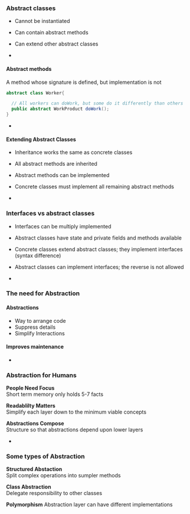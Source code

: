 ### Abstract classes

- Cannot be instantiated
- Can contain abstract methods
- Can extend other abstract classes

-
#### Abstract methods

A method whose signature is defined, but implementation is not

```Java
abstract class Worker{

  // All workers can doWork, but some do it differently than others
  public abstract WorkProduct doWork();
}

```

-
#### Extending Abstract Classes

- Inheritance works the same as concrete classes
- All abstract methods are inherited
- Abstract methods can be implemented
- Concrete classes must implement all remaining abstract methods

-
### Interfaces vs abstract classes

- Interfaces can be multiply implemented
- Abstract classes have state and private fields and methods available
- Concrete classes extend abstract classes; they implement interfaces (syntax difference)
- Abstract classes can implement interfaces; the reverse is not allowed

-
### The need for Abstraction
#### Abstractions
* Way to arrange code
* Suppress details
* Simplify Interactions

#### Improves maintenance

-
### Abstraction for Humans
**People Need Focus**<br>
Short term memory only holds 5-7 facts

**Readablilty Matters**<br>
Simplify each layer down to the minimum viable concepts

**Abstractions Compose**<br>
Structure so that abstractions depend upon lower layers

-
### Some types of Abstraction
**Structured Abstaction**<br>
Split complex operations into sumpler methods

**Class Abstraction**<br>
Delegate responsibility to other classes

**Polymorphism**
Abstraction layer can have different implementations